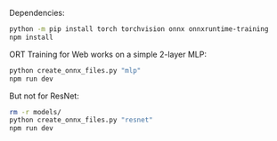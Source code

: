 Dependencies:

```bash
python -m pip install torch torchvision onnx onnxruntime-training
npm install
```

ORT Training for Web works on a simple 2-layer MLP:

```bash
python create_onnx_files.py "mlp"
npm run dev
```

But not for ResNet:

```bash
rm -r models/
python create_onnx_files.py "resnet"
npm run dev
```
